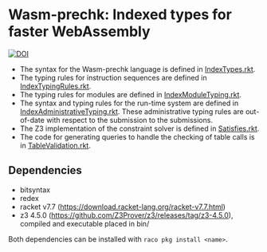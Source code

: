# Wasm-prechk: Indexed types for faster WebAssembly

[![DOI](https://zenodo.org/badge/224305190.svg)](https://zenodo.org/badge/latestdoi/224305190)



- The syntax for the Wasm-prechk language is defined in [IndexTypes.rkt](IndexTypes.rkt).
- The typing rules for instruction sequences are defined in [IndexTypingRules.rkt](IndexTypingRules.rkt).
- The typing rules for modules are defined in [IndexModuleTyping.rkt](IndexModuleTyping.rkt).
- The syntax and typing rules for the run-time system are defined in [IndexAdministrativeTyping.rkt](IndexAdministrativeTyping.rkt).
  These administrative typing rules are out-of-date with respect to the submission to the submissions.
- The Z3 implementation of the constraint solver is defined in [Satisfies.rkt](Satisfies.rkt).
- The code for generating queries to handle the checking of table calls is in [TableValidation.rkt](TableValidation.rkt).

## Dependencies

* bitsyntax
* redex
* racket v7.7 (https://download.racket-lang.org/racket-v7.7.html)
* z3 4.5.0 (https://github.com/Z3Prover/z3/releases/tag/z3-4.5.0), compiled and executable placed in bin/

Both dependencies can be installed with `raco pkg install <name>`.
